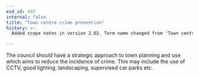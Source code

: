 ```yaml
---
esd_id: 497
internal: false
title: "Town centre crime prevention"
history: >-
  Added scope notes in version 2.02. Term name changed from 'Town centre management - crime prevention' to 'Town centres - crime prevention' in version 3.00. Name changed to 'Town centre crime prevention' in version 4.00.

---
```


The council should have a strategic approach to town planning and use which aims to reduce the incidence of crime.  This may include the use of CCTV, good lighting, landscaping, supervised car parks etc.


